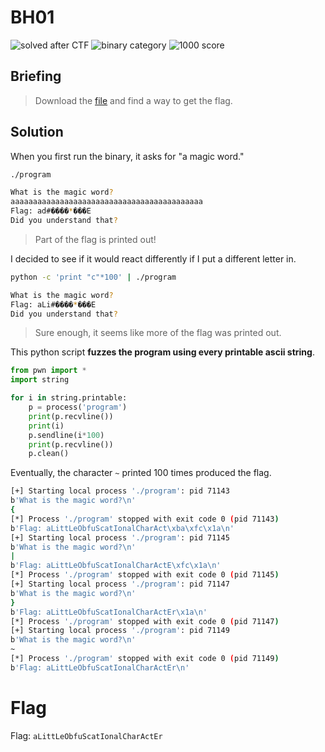 # BH01
![solved after CTF](https://img.shields.io/badge/solved-after%20CTF-red.svg)
![binary category](https://img.shields.io/badge/category-binary-lightgrey.svg)
![1000 score](https://img.shields.io/badge/category-1000-blue.svg)

## Briefing
> Download the [file](https://github.com/Alic3C/Cyber-FastTrack-Spring-2021/blob/main/Binary/BH01/BH01.zip) and find a way to get the flag.

## Solution
When you first run the binary, it asks for "a magic word."
```bash
./program
```
```bash
What is the magic word?
aaaaaaaaaaaaaaaaaaaaaaaaaaaaaaaaaaaaaaaaaaa
Flag: ad#����*���E	
Did you understand that?
```
> Part of the flag is printed out!

I decided to see if it would react differently if I put a different letter in.
```bash
python -c 'print "c"*100' | ./program
```
```bash
What is the magic word?
Flag: aLi#����*���E	
Did you understand that?
```
> Sure enough, it seems like more of the flag was printed out.

This python script **fuzzes the program using every printable ascii string**.
```py
from pwn import *
import string

for i in string.printable:
	p = process('program')
	print(p.recvline())
	print(i)
	p.sendline(i*100)
	print(p.recvline())
	p.clean()
```

Eventually, the character `~` printed 100 times produced the flag.
```bash
[+] Starting local process './program': pid 71143
b'What is the magic word?\n'
{
[*] Process './program' stopped with exit code 0 (pid 71143)
b'Flag: aLittLeObfuScatIonalCharAct\xba\xfc\x1a\n'
[+] Starting local process './program': pid 71145
b'What is the magic word?\n'
|
b'Flag: aLittLeObfuScatIonalCharActE\xfc\x1a\n'
[*] Process './program' stopped with exit code 0 (pid 71145)
[+] Starting local process './program': pid 71147
b'What is the magic word?\n'
}
b'Flag: aLittLeObfuScatIonalCharActEr\x1a\n'
[*] Process './program' stopped with exit code 0 (pid 71147)
[+] Starting local process './program': pid 71149
b'What is the magic word?\n'
~
[*] Process './program' stopped with exit code 0 (pid 71149)
b'Flag: aLittLeObfuScatIonalCharActEr\n'
```

# Flag
Flag: `aLittLeObfuScatIonalCharActEr`